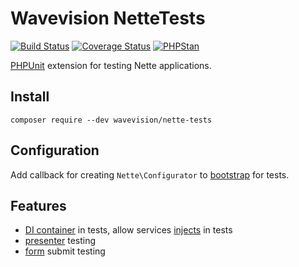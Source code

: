 # Wavevision NetteTests

[![Build Status](https://travis-ci.org/wavevision/nette-tests.svg?branch=master)](https://travis-ci.org/wavevision/nette-tests)
[![Coverage Status](https://coveralls.io/repos/github/wavevision/nette-tests/badge.svg?branch=master)](https://coveralls.io/github/wavevision/nette-tests?branch=master)
[![PHPStan](https://img.shields.io/badge/style-level%20max-brightgreen.svg?label=phpstan)](https://github.com/phpstan/phpstan)

[PHPUnit](https://github.com/sebastianbergmann/phpunit/) extension for testing Nette applications.

## Install

```
composer require --dev wavevision/nette-tests
```

## Configuration

Add callback for creating `Nette\Configurator` to [bootstrap](tests/app/tests/bootstrap.php) for tests.

## Features

* [DI container](tests/app/tests/Models/ExampleModelTest.php) in tests, allow services [injects](tests/app/tests/Models/ExampleModelTest.php) in tests 
* [presenter](tests/app/tests/Presenters/ExamplePresenterTest.php) testing
* [form](tests/app/tests/Presenters/FormPresenterTest.php) submit testing
